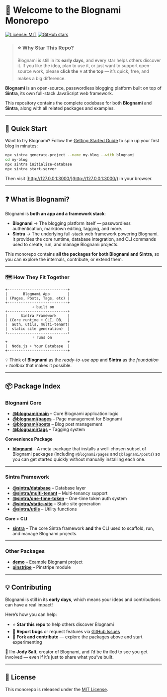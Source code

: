 
# 🌟 Welcome to the Blognami Monorepo

[![License: MIT](https://img.shields.io/badge/License-MIT-yellow.svg)](https://opensource.org/licenses/MIT)
[![GitHub stars](https://img.shields.io/github/stars/blognami/blognami?style=social)](https://github.com/blognami/blognami/stargazers)

> ### ⭐ Why Star This Repo?
>
> Blognami is still in its **early days**, and every star helps others discover it.
> If you like the idea, plan to use it, or just want to support open-source work, please **click the ⭐ at the top** — it’s quick, free, and makes a big difference.

**Blognami** is an open-source, passwordless blogging platform built on top of **Sintra**, its own full-stack JavaScript web framework.

This repository contains the complete codebase for both **Blognami** and **Sintra**, along with all related packages and examples.

---

## 🚀 Quick Start

Want to try Blognami?
Follow the [Getting Started Guide](https://blognami.com/docs/guides/getting-started) to spin up your first blog in minutes:

```bash
npx sintra generate-project --name my-blog --with blognami
cd my-blog
npx sintra initialize-database
npx sintra start-server
```

Then visit [http://127.0.0.1:3000/](http://127.0.0.1:3000/) in your browser.

---

## ❓ What is Blognami?

Blognami is **both an app and a framework stack**:

* **Blognami** → The blogging platform itself — passwordless authentication, markdown editing, tagging, and more.
* **Sintra** → The underlying full-stack web framework powering Blognami.
  It provides the core runtime, database integration, and CLI commands used to create, run, and manage Blognami projects.

This monorepo contains **all the packages for both Blognami and Sintra**, so you can explore the internals, contribute, or extend them.

---

### 🗺 How They Fit Together

```text
+---------------------------+
|       Blognami App        |
| (Pages, Posts, Tags, etc) |
+---------------------------+
            ⬇ built on
+---------------------------+
|      Sintra Framework     |
| (Core runtime + CLI, DB,  |
|  auth, utils, multi-tenant|
|  static site generation)  |
+---------------------------+
            ⬇ runs on
+---------------------------+
|  Node.js + Your Database  |
+---------------------------+
```

💡 Think of **Blognami** as the *ready-to-use app* and **Sintra** as the *foundation + toolbox* that makes it possible.

---

## 📦 Package Index

### Blognami Core

* [**@blognami/main**](./packages/@blognami/main) – Core Blognami application logic
* [**@blognami/pages**](./packages/@blognami/pages) – Page management for Blognami
* [**@blognami/posts**](./packages/@blognami/posts) – Blog post management
* [**@blognami/tags**](./packages/@blognami/tags) – Tagging system

**Convenience Package**

* [**blognami**](./packages/blognami) – A meta-package that installs a well-chosen subset of Blognami packages (including `@blognami/pages` and `@blognami/posts`) so you can get started quickly without manually installing each one.

---

### Sintra Framework

* [**@sintra/database**](./packages/@sintra/database) – Database layer
* [**@sintra/multi-tenant**](./packages/@sintra/multi-tenant) – Multi-tenancy support
* [**@sintra/one-time-token**](./packages/@sintra/one-time-token) – One-time token auth system
* [**@sintra/static-site**](./packages/@sintra/static-site) – Static site generation
* [**@sintra/utils**](./packages/@sintra/utils) – Utility functions

**Core + CLI**

* [**sintra**](./packages/sintra) – The core Sintra framework **and** the CLI used to scaffold, run, and manage Blognami projects.

---

### Other Packages

* [**demo**](./packages/demo) – Example Blognami project
* [**pinstripe**](./packages/pinstripe) – Pinstripe module

---

## 💡 Contributing

Blognami is still in its **early days**, which means your ideas and contributions can have a real impact!

Here’s how you can help:

* ⭐ **Star this repo** to help others discover Blognami
* 🐞 **Report bugs** or request features via [GitHub Issues](https://github.com/blognami/blognami/issues)
* 🔧 **Fork and contribute** — explore the packages above and start experimenting

👋 I’m **Jody Salt**, creator of Blognami, and I’d be thrilled to see you get involved — even if it’s just to share what you’ve built.

---

## 📄 License

This monorepo is released under the [MIT License](https://opensource.org/licenses/MIT).
